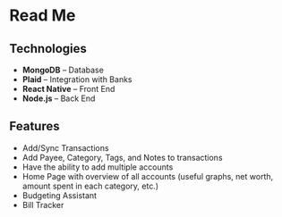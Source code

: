 # Read Me 

## Technologies 

- **MongoDB** – Database 
- **Plaid** – Integration with Banks 
- **React Native** – Front End 
- **Node.js** – Back End

## Features 

- Add/Sync Transactions 
- Add Payee, Category, Tags, and Notes to transactions 
- Have the ability to add multiple accounts 
- Home Page with overview of all accounts (useful graphs, net worth, amount spent in each category, etc.)
- Budgeting Assistant
- Bill Tracker  
